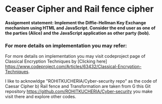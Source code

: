 # Ceaser Cipher and Rail fence cipher
#### Assigement statement: Implement the Diffie-Hellman Key Exchange mechanism using HTML and JavaScript. Consider the end user as one of the parties (Alice) and the JavaScript application as other party (bob). 

### For more details on implementation you may refer:
 For more details on implementation you may visit codeproject page of Classical Encryption Techniques by [Clicking here] https://www.codeproject.com/Articles/63432/Classical-Encryption-Techniques. 

I like to acknowldge "ROHITKUCHERIA/Cyber-security repo" as the code of Caesar Cipher b) Rail fence and Transformation are taken from G this Git repository https://github.com/ROHITKUCHERIA/Cyber-security you make visit there and explore other codes.
    
